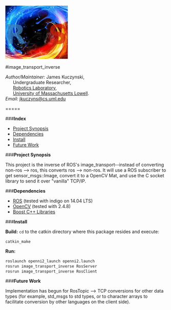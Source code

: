 ![Icon](https://github.com/DeepBlue14/image_transport_inverse/blob/master/icon.jpg)

#image_transport_inverse

*Author/Maintainer:* James Kuczynski,  
&nbsp;&nbsp;&nbsp;&nbsp;&nbsp;&nbsp;Undergraduate Researcher,  
&nbsp;&nbsp;&nbsp;&nbsp;&nbsp;&nbsp;[Robotics Laboratory][1],  
&nbsp;&nbsp;&nbsp;&nbsp;&nbsp;&nbsp;[University of Massachusetts Lowell][2].  
*Email:* jkuczyns@cs.uml.edu

=====

###**Index**

- [Project Synopsis](#project-synopsis)
- [Dependencies](#dependencies)
- [Install](#install)
- [Future Work](#future-work)


###**Project Synopsis**

This project is the inverse of ROS's image_transport--instead of converting non-ros --> ros, this converts ros --> non-ros.  It will use a ROS subscriber to get sensor_msgs::Image, convert it to a OpenCV Mat, and use the C socket library to send it over "vanilla" TCP/IP.


###**Dependencies**

- [ROS][3] (tested with indigo on 14.04 LTS)
- [OpenCV][4] (tested with 2.4.8)
- [Boost C++ Libraries][5]

###**Install**

**Build:**
```cd``` to the catkin directory where this package resides
and execute:
```
catkin_make
```

**Run:**
```
roslaunch openni2_launch openni2.launch
rosrun image_transport_inverse RosServer
rosrun image_transport_inverse RosClient
```


###**Future Work**

Implementation has begun for RosTopic --> TCP conversions for other data types (for example, std_msgs to std types, or to  character arrays to facilitate conversion by other languages on the client side).


[1]: http://robotics.cs.uml.edu/
[2]: http://www.uml.edu/
[3]: http://www.ros.org/
[4]: http://opencv.org/
[5]: http://www.boost.org/


